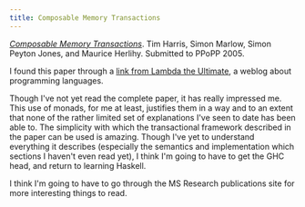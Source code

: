 ```yaml
---
title: Composable Memory Transactions
---
```


*[Composable Memory Transactions][1]*. Tim Harris, Simon Marlow, Simon Peyton
Jones, and Maurice Herlihy. Submitted to PPoPP 2005.

[1]: http://www.research.microsoft.com/%7Esimonpj/papers/stm/index.htm

I found this paper through a [link from Lambda the Ultimate][2], a weblog
about programming languages.

[2]: http://lambda-the-ultimate.org/node/463

Though I've not yet read the complete paper, it has really impressed me. This
use of monads, for me at least, justifies them in a way and to an extent that
none of the rather limited set of explanations I've seen to date has been able
to. The simplicity with which the transactional framework described in the
paper can be used is amazing. Though I've yet to understand everything it
describes (especially the semantics and implementation which sections I
haven't even read yet), I think I'm going to have to get the GHC head, and
return to learning Haskell.

I think I'm going to have to go through the MS Research publications site for
more interesting things to read.
